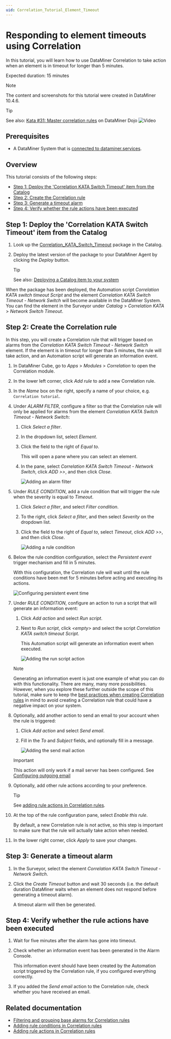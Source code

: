```yaml
---
uid: Correlation_Tutorial_Element_Timeout
---
```


# Responding to element timeouts using Correlation

In this tutorial, you will learn how to use DataMiner Correlation to take action when an element is in timeout for longer than 5 minutes.

Expected duration: 15 minutes

> [!NOTE]
> The content and screenshots for this tutorial were created in DataMiner 10.4.6.

> [!TIP]
> See also: [Kata #31: Master correlation rules](https://community.dataminer.services/courses/kata-31/) on DataMiner Dojo ![Video](~/user-guide/images/video_Duo.png)

## Prerequisites

- A DataMiner System that is [connected to dataminer.services](xref:Connecting_your_DataMiner_System_to_the_cloud).

## Overview

This tutorial consists of the following steps:

- [Step 1: Deploy the 'Correlation KATA Switch Timeout' item from the Catalog](#step-1-deploy-the-correlation-kata-switch-timeout-item-from-the-catalog)
- [Step 2: Create the Correlation rule](#step-2-create-the-correlation-rule)
- [Step 3: Generate a timeout alarm](#step-3-generate-a-timeout-alarm)
- [Step 4: Verify whether the rule actions have been executed](#step-4-verify-whether-the-rule-actions-have-been-executed)

## Step 1: Deploy the 'Correlation KATA Switch Timeout' item from the Catalog

1. Look up the [Correlation_KATA_Switch_Timeout](https://catalog.dataminer.services/details/22cd5be6-c814-4ed8-a122-670f6c6b7934) package in the Catalog.

1. Deploy the latest version of the package to your DataMiner Agent by clicking the *Deploy* button.

   > [!TIP]
   > See also: [Deploying a Catalog item to your system](xref:Deploying_a_catalog_item)

When the package has been deployed, the Automation script *Correlation KATA switch timeout Script* and the element *Correlation KATA Switch Timeout - Network Switch* will become available in the DataMiner System. You can find the element in the Surveyor under *Catalog* > *Correlation KATA* > *Network Switch Timeout*.

## Step 2: Create the Correlation rule

In this step, you will create a Correlation rule that will trigger based on alarms from the *Correlation KATA Switch Timeout - Network Switch* element. If the element is in timeout for longer than 5 minutes, the rule will take action, and an Automation script will generate an information event.

1. In DataMiner Cube, go to *Apps* > *Modules* > *Correlation* to open the Correlation module.

1. In the lower left corner, click *Add rule* to add a new Correlation rule.

1. In the *Name* box on the right, specify a name of your choice, e.g. `Correlation tutorial`.

1. Under *ALARM FILTER*, configure a filter so that the Correlation rule will only be applied for alarms from the element *Correlation KATA Switch Timeout - Network Switch*:

   1. Click *Select a filter*.

   1. In the dropdown list, select *Element*.

   1. Click the field to the right of *Equal to*.

      This will open a pane where you can select an element.

   1. In the pane, select *Correlation KATA Switch Timeout - Network Switch*, click *ADD >>*, and then click *Close*.

      ![Adding an alarm filter](~/user-guide/images/Correlation_Adding_Alarmfilters.png)

1. Under *RULE CONDITION*, add a rule condition that will trigger the rule when the severity is equal to *Timeout*.

   1. Click *Select a filter*, and select *Filter condition*.

   1. To the right, click *Select a filter*, and then select *Severity* on the dropdown list.

   1. Click the field to the right of *Equal to*, select *Timeout*, click *ADD >>*, and then click *Close*.

      ![Adding a rule condition](~/user-guide/images/Correlation_Adding_RuleConditions.png)

1. Below the rule condition configuration, select the *Persistent event* trigger mechanism and fill in 5 minutes.

   With this configuration, the Correlation rule will wait until the rule conditions have been met for 5 minutes before acting and executing its actions.

   ![Configuring *persistent event time*](~/user-guide/images/Correlation_PersistentEvent.png)

1. Under *RULE CONDITION*, configure an action to run a script that will generate an information event:

   1. Click *Add action* and select *Run script*.

   1. Next to *Run script*, click *\<empty>* and select the script *Correlation KATA switch timeout Script*.

      This Automation script will generate an information event when executed.

      ![Adding the *run script* action](~/user-guide/images/Correlation_Add_Run_Script_Action.png)

   > [!NOTE]
   > Generating an information event is just one example of what you can do with this functionality. There are many, many more possibilities. However, when you explore these further outside the scope of this tutorial, make sure to keep the [best practices when creating Correlation rules](xref:Best_Practices_When_Creating_Correlation_Rules) in mind to avoid creating a Correlation rule that could have a negative impact on your system.

1. Optionally, add another action to send an email to your account when the rule is triggered:

   1. Click *Add action* and select *Send email*.

   1. Fill in the *To* and *Subject* fields, and optionally fill in a message.

      ![Adding the *send mail* action](~/user-guide/images/Correlation_Add_Send_Mail_Action.png)

   > [!IMPORTANT]
   > This action will only work if a mail server has been configured. See [Configuring outgoing email](xref:Configuring_outgoing_email)

1. Optionally, add other rule actions according to your preference.

   > [!TIP]
   > See [adding rule actions in Correlation rules](xref:Adding_rule_actions_in_Correlation_rules).

1. At the top of the rule configuration pane, select *Enable this rule*.

   By default, a new Correlation rule is not active, so this step is important to make sure that the rule will actually take action when needed.

1. In the lower right corner, click *Apply* to save your changes.

## Step 3: Generate a timeout alarm

1. In the Surveyor, select the element *Correlation KATA Switch Timeout - Network Switch*.

1. Click the *Create Timeout* button and wait 30 seconds (i.e. the default duration DataMiner waits when an element does not respond before generating a timeout alarm).

   A timeout alarm will then be generated.

## Step 4: Verify whether the rule actions have been executed

1. Wait for five minutes after the alarm has gone into timeout.

1. Check whether an information event has been generated in the Alarm Console.

   This information event should have been created by the Automation script triggered by the Correlation rule, if you configured everything correctly.

1. If you added the *Send email* action to the Correlation rule, check whether you have received an email.

## Related documentation

- [Filtering and grouping base alarms for Correlation rules](xref:Filtering_and_grouping_base_alarms_for_Correlation_rules)
- [Adding rule conditions in Correlation rules](xref:Adding_rule_conditions_in_Correlation_rules)
- [Adding rule actions in Correlation rules](xref:Adding_rule_actions_in_Correlation_rules)
